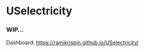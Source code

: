 
<!-- README.md is generated from README.Rmd. Please edit that file -->

# USelectricity

<!-- badges: start -->
<!-- badges: end -->

### WIP…

Dashboard: <https://ramikrispin.github.io/USelectricity/>
